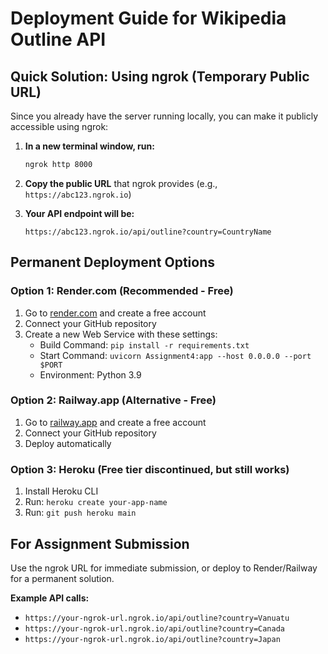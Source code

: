 # Deployment Guide for Wikipedia Outline API

## Quick Solution: Using ngrok (Temporary Public URL)

Since you already have the server running locally, you can make it publicly accessible using ngrok:

1. **In a new terminal window, run:**
   ```bash
   ngrok http 8000
   ```

2. **Copy the public URL** that ngrok provides (e.g., `https://abc123.ngrok.io`)

3. **Your API endpoint will be:**
   ```
   https://abc123.ngrok.io/api/outline?country=CountryName
   ```

## Permanent Deployment Options

### Option 1: Render.com (Recommended - Free)

1. Go to [render.com](https://render.com) and create a free account
2. Connect your GitHub repository
3. Create a new Web Service with these settings:
   - Build Command: `pip install -r requirements.txt`
   - Start Command: `uvicorn Assignment4:app --host 0.0.0.0 --port $PORT`
   - Environment: Python 3.9

### Option 2: Railway.app (Alternative - Free)

1. Go to [railway.app](https://railway.app) and create a free account
2. Connect your GitHub repository
3. Deploy automatically

### Option 3: Heroku (Free tier discontinued, but still works)

1. Install Heroku CLI
2. Run: `heroku create your-app-name`
3. Run: `git push heroku main`

## For Assignment Submission

Use the ngrok URL for immediate submission, or deploy to Render/Railway for a permanent solution.

**Example API calls:**
- `https://your-ngrok-url.ngrok.io/api/outline?country=Vanuatu`
- `https://your-ngrok-url.ngrok.io/api/outline?country=Canada`
- `https://your-ngrok-url.ngrok.io/api/outline?country=Japan` 